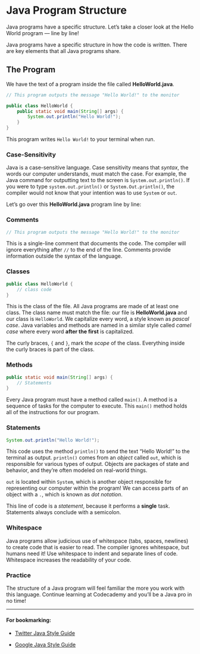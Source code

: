 # Java Program Structure
Java programs have a specific structure. Let’s take a closer look at the Hello World program — line by line!

Java programs have a specific structure in how the code is written. There are key elements that all Java programs share.

## The Program
We have the text of a program inside the file called **HelloWorld.java**.

```java
// This program outputs the message "Hello World!" to the monitor 

public class HelloWorld {  
	public static void main(String[] args) {    
		System.out.println("Hello World!");  
	}
}
```

This program writes `Hello World!` to your terminal when run.

### Case-Sensitivity
Java is a case-sensitive language. Case sensitivity means that _syntax_, the words our computer understands, must match the case. For example, the Java command for outputting text to the screen is `System.out.println()`. If you were to type `system.out.println()` or `System.Out.println()`, the compiler would not know that your intention was to use `System` or `out`.

Let’s go over this **HelloWorld.java** program line by line:

### Comments
```java
// This program outputs the message "Hello World!" to the monitor
```

This is a single-line comment that documents the code. The compiler will ignore everything after `//` to the end of the line. Comments provide information outside the syntax of the language.

### Classes
```java
public class HelloWorld {  
	// class code
}
```

This is the class of the file. All Java programs are made of at least one class. The class name must match the file: our file is **HelloWorld.java** and our class is `HelloWorld`. We capitalize every word, a style known as _pascal case_. Java variables and methods are named in a similar style called _camel case_ where every word **after the first** is capitalized.

The curly braces, `{` and `}`, mark the _scope_ of the class. Everything inside the curly braces is part of the class.

### Methods
```java
public static void main(String[] args) {   
	// Statements  
}
```

Every Java program must have a method called `main()`. A method is a sequence of tasks for the computer to execute. This `main()` method holds all of the instructions for our program.

### Statements
```java
System.out.println("Hello World!");
```

This code uses the method `println()` to send the text “Hello World!” to the terminal as output. `println()` comes from an _object_ called `out`, which is responsible for various types of output. Objects are packages of state and behavior, and they’re often modeled on real-world things.

`out` is located within `System`, which is another object responsible for representing our computer within the program! We can access parts of an object with a `.`, which is known as _dot notation_.

This line of code is a _statement_, because it performs a **single** task. Statements always conclude with a semicolon.

### Whitespace
Java programs allow judicious use of whitespace (tabs, spaces, newlines) to create code that is easier to read. The compiler ignores whitespace, but humans need it! Use whitespace to indent and separate lines of code. Whitespace increases the readability of your code.

### Practice
The structure of a Java program will feel familiar the more you work with this language. Continue learning at Codecademy and you’ll be a Java pro in no time!

---

#### For bookmarking:

-   [Twitter Java Style Guide](https://github.com/twitter/commons/blob/master/src/java/com/twitter/common/styleguide.md)
    
-   [Google Java Style Guide](https://google.github.io/styleguide/javaguide.html)